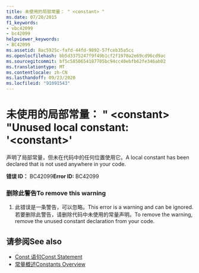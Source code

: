 ```yaml
---
title: 未使用的局部常量： " <constant> "
ms.date: 07/20/2015
f1_keywords:
- vbc42099
- bc42099
helpviewer_keywords:
- BC42099
ms.assetid: 8ac5925c-fafd-44fd-9892-57fceb35a5cc
ms.openlocfilehash: bb5d3375247f9f49b1cf2f1970a2e69cd96cd9ac
ms.sourcegitcommit: bf5c5850654187705bc94cc40ebfb62fe346ab02
ms.translationtype: MT
ms.contentlocale: zh-CN
ms.lasthandoff: 09/23/2020
ms.locfileid: "91091543"
---
```

# <a name="unused-local-constant-constant"></a><span data-ttu-id="5fae1-102">未使用的局部常量： " \<constant> "</span><span class="sxs-lookup"><span data-stu-id="5fae1-102">Unused local constant: '\<constant>'</span></span>

<span data-ttu-id="5fae1-103">声明了局部常量，但未在代码中的任何位置使用它。</span><span class="sxs-lookup"><span data-stu-id="5fae1-103">A local constant has been declared that is not used anywhere in your code.</span></span>  
  
 <span data-ttu-id="5fae1-104">**错误 ID：** BC42099</span><span class="sxs-lookup"><span data-stu-id="5fae1-104">**Error ID:** BC42099</span></span>  
  
### <a name="to-remove-this-warning"></a><span data-ttu-id="5fae1-105">删除此警告</span><span class="sxs-lookup"><span data-stu-id="5fae1-105">To remove this warning</span></span>  
  
1. <span data-ttu-id="5fae1-106">此错误是一条警告，可以忽略。</span><span class="sxs-lookup"><span data-stu-id="5fae1-106">This error is a warning and can be ignored.</span></span> <span data-ttu-id="5fae1-107">若要删除此警告，请删除代码中未使用的常量声明。</span><span class="sxs-lookup"><span data-stu-id="5fae1-107">To remove the warning, remove the unused constant declaration from your code.</span></span>  
  
## <a name="see-also"></a><span data-ttu-id="5fae1-108">请参阅</span><span class="sxs-lookup"><span data-stu-id="5fae1-108">See also</span></span>

- [<span data-ttu-id="5fae1-109">Const 语句</span><span class="sxs-lookup"><span data-stu-id="5fae1-109">Const Statement</span></span>](../language-reference/statements/const-statement.md)
- [<span data-ttu-id="5fae1-110">常量概述</span><span class="sxs-lookup"><span data-stu-id="5fae1-110">Constants Overview</span></span>](../programming-guide/language-features/constants-enums/constants-overview.md)
